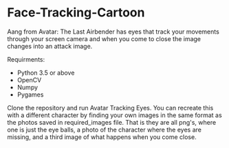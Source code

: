 # Face-Tracking-Cartoon
Aang from Avatar: The Last Airbender has eyes that track your movements through your screen camera and when you come to close the image changes into an attack image.

Requirments:

- Python 3.5 or above
- OpenCV
- Numpy
- Pygames

Clone the repository and run Avatar Tracking Eyes. You can recreate this with a different character by finding your own images in the same format as the photos saved in required_images file. That is they are all png's, where one is just the eye balls, a photo of the character where the eyes are missing, and a third image of what happens when you come close.
